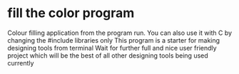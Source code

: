 # fill the color program
Colour filling application from the program run.
You can also use it with C by changing the #include libraries only
This program is a starter for making designing tools from terminal
Wait for further full and nice user friendly project which will be the best of all other designing tools being used currently
